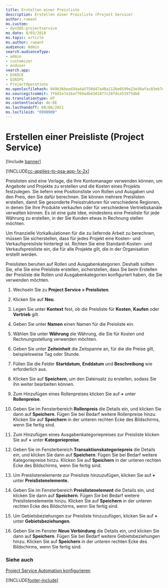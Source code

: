 ```yaml
---
title: Erstellen einer Preisliste
description: Erstellen einer Preisliste (Project Service)
author: rumant
ms.custom:
- dyn365-projectservice
ms.date: 8/03/2018
ms.topic: article
ms.author: rumant
audience: Admin
search.audienceType:
- admin
- customizer
- enduser
search.app:
- D365CE
- D365PS
- ProjectOperations
ms.openlocfilehash: 049b36beed34ada5758d47a40a1126e0599e23e50afac83eb7ef0e37daaaaa65
ms.sourcegitcommit: 7f8d1e7a16af769adb43d1877c28fdce53975db8
ms.translationtype: HT
ms.contentlocale: de-DE
ms.lasthandoff: 08/06/2021
ms.locfileid: "6990900"
---
```

# <a name="create-a-price-list-project-service"></a>Erstellen einer Preisliste (Project Service)

[!include [banner](../includes/psa-now-project-operations.md)]

[!INCLUDE[cc-applies-to-psa-app-1x-2x](../includes/cc-applies-to-psa-app-1x-2x.md)]

Preislisten sind eine Vorlage, die Ihre Kontomanager verwenden können, um Angebote und Projekte zu erstellen und die Kosten eines Projekts festzulegen. Sie liefern eine Positionsliste von Rollen und Ausgaben und den Preis, den Sie dafür berechnen. Sie können mehrere Preislisten erstellen, damit Sie gesonderte Preisstrukturen für verschiedene Regionen, in denen Sie Ihre Produkte verkaufen oder für verschiedene Vertriebskanäle verwalten können. Es ist eine gute Idee, mindestens eine Preisliste für jede Währung zu erstellen, in der Sie Kunden etwas in Rechnung stellen möchten.  
  
Um finanzielle Vorkalkulationen für die zu liefernde Arbeit zu berechnen, müssen Sie sicherstellen, dass für jedes Projekt eine Kosten- und Verkaufspreisliste hinterlegt ist. Richten Sie eine Standard-Kosten- und Verkaufspreisliste ein, die für alle Projekte gilt, die in der Organisation erstellt werden.  
  
Preislisten beruhen auf Rollen und Ausgabenkategorien. Deshalb sollten Sie, ehe Sie eine Preisliste erstellen, sicherstellen, dass Sie beim Erstellen der Preisliste die Rollen und Ausgabenkategorien konfiguriert haben, die Sie verwenden möchten.  
  
1.  Wechseln Sie zu **Project Service > Preislisten**.  
  
2.  Klicken Sie auf **Neu**.  
  
3.  Legen Sie unter **Kontext** fest, ob die Preisliste für **Kosten**, **Kaufen** oder **Vertrieb** gilt.  
  
4.  Geben Sie unter **Namen** einen Namen für die Preisliste ein.  
  
5.  Wählen Sie unter **Währung** die Währung, die Sie für Kosten und Rechnungsstellung verwenden möchten.  
  
6.  Geben Sie unter **Zeiteinheit** die Zeitspanne an, für die die Preise gilt, beispielsweise Tag oder Stunde.  
  
7.  Füllen Sie die Felder **Startdatum**, **Enddatum** und **Beschreibung** wie erforderlich aus.  
  
8.  Klicken Sie auf **Speichern**, um den Datensatz zu erstellen, sodass Sie ihn weiter bearbeiten können.  
  
9. Zum Hinzufügen eines Rollenpreises klicken Sie auf **+** unter **Rollenpreise**.  
  
10. Geben Sie im Fensterbereich **Rollenpreis** die Details ein, und klicken Sie dann auf **Speichern**. Fügen Sie bei Bedarf weitere Rollenpreise hinzu. Klicken Sie auf **Speichern** in der unteren rechten Ecke des Bildschirms, wenn Sie fertig sind.  
  
11. Zum Hinzufügen eines Ausgabenkategoriepreises zur Preisliste klicken Sie auf **+** unter **Kategoriepreise**.  
  
12. Geben Sie im Fensterbereich **Transaktionskategoriepreis** die Details ein, und klicken Sie dann auf **Speichern**. Fügen Sie bei Bedarf weitere Kategoriepreise hinzu. Klicken Sie auf **Speichern** in der unteren rechten Ecke des Bildschirms, wenn Sie fertig sind.  
  
13. Um Preislistenelemente zur Preisliste hinzuzufügen, klicken Sie auf **+** unter **Preislistenelemente.**  
  
14. Geben Sie im Fensterbereich **Preislistenelement** die Details ein, und klicken Sie dann auf **Speichern**. Fügen Sie bei Bedarf weitere Preislistenelemente hinzu. Klicken Sie auf **Speichern** in der unteren rechten Ecke des Bildschirms, wenn Sie fertig sind.  
  
15. Um Gebietsbeziehungen zur Preisliste hinzuzufügen, klicken Sie auf **+** unter **Gebietsbeziehungen**.  
  
16. Geben Sie im Fenster **Neue Verbindung** die Details ein, und klicken Sie dann auf **Speichern**. Fügen Sie bei Bedarf weitere Gebietsbeziehungen hinzu. Klicken Sie auf **Speichern** in der unteren rechten Ecke des Bildschirms, wenn Sie fertig sind.  
  
### <a name="see-also"></a>Siehe auch  
 [Project Service Automation konfigurieren](../psa/configure.md)


[!INCLUDE[footer-include](../includes/footer-banner.md)]